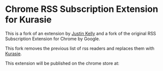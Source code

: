 Chrome RSS Subscription Extension for Kurasie
=========

This is a fork of an extension by [Justin Kelly](https://github.com/justinkelly) and a fork of the original RSS Subscription Extension for Chrome by Google.

This fork removes the previous list of rss readers and replaces them
with [Kurasie](http://kurasie.com).

This extension will be published on the chrome store at:


